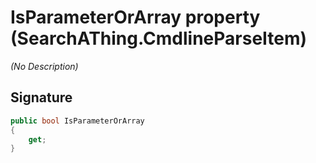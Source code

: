 # IsParameterOrArray property (SearchAThing.CmdlineParseItem)
_(No Description)_

## Signature
```csharp
public bool IsParameterOrArray
{
    get;
}
```

